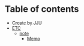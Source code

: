 # Table of contents

* [Create by JJU](README.md)
* [ETC](jju_book/ETC.md)
  * [note](jju_book/note/note.md)
    * [Memo](jju_book/note/memo.md)

